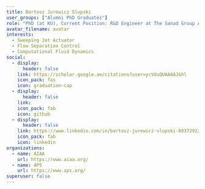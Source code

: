 ```yaml
---
title: Bartosz Jurewicz Slupski
user_groups: ["Alumni PhD Graduates"]
role: "PhD (at KU), Current Position: R&D Engineer at The Sanad Group A Mubadala Company"
avatar_filename: avatar
interests:
  - Sweeping Jet Actuator
  - Flow Separation Control
  - Computational Fluid Dynamics
social:
  - display:
      header: false
    link: https://scholar.google.ae/citations?user=ycVduQUAAAAJ&hl
    icon_pack: fas
    icon: graduation-cap
  - display:
      header: false
    link: 
    icon_pack: fab
    icon: github
  - display:
      header: false
    link: https://www.linkedin.com/in/bartosz-jurewicz-slupski-80372922/
    icon_pack: fab
    icon: linkedin
organizations:
  - name: AIAA
    url: https://www.aiaa.org/
  - name: APS
    url: https://www.aps.org/
superuser: false
---
```

